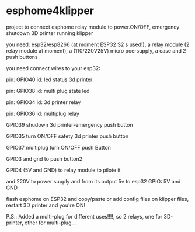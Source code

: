 # esphome4klipper

project to connect esphome relay module to power.ON/OFF, emergency shutdown 3D printer running klipper

you need: esp32/esp8266 (at moment ESP32 S2 s used!), a relay module (2 relay module at moment), a (110/220V25V) micro poersupply, a case and 2 push buttons

you need connect wires to your esp32:

pin: GPIO40
id: led status 3d printer
    
pin: GPIO38
id: multi plug state led

pin: GPIO34
id: 3d printer relay

pin: GPIO36
id: multiplug relay

GPIO39 shudown 3d printer-emergency push button

GPIO35 turn ON/OFF safety 3d printer push button

GPIO37 multiplug turn ON/OFF push Button



GPIO3 and gnd to push button2

GPIO4 (5V and GND) to relay module to pilote it

and 220V to power supply and from its output 5v to esp32 GPIO: 5V and GND

flash esphome on ESP32 and copy/paste or add config files on klipper files, restart 3D printer and you're ON!

P.S.: Added a multi-plug for different uses!!!!, so 2 relays, one for 3D- printer, other for multi-plug...
